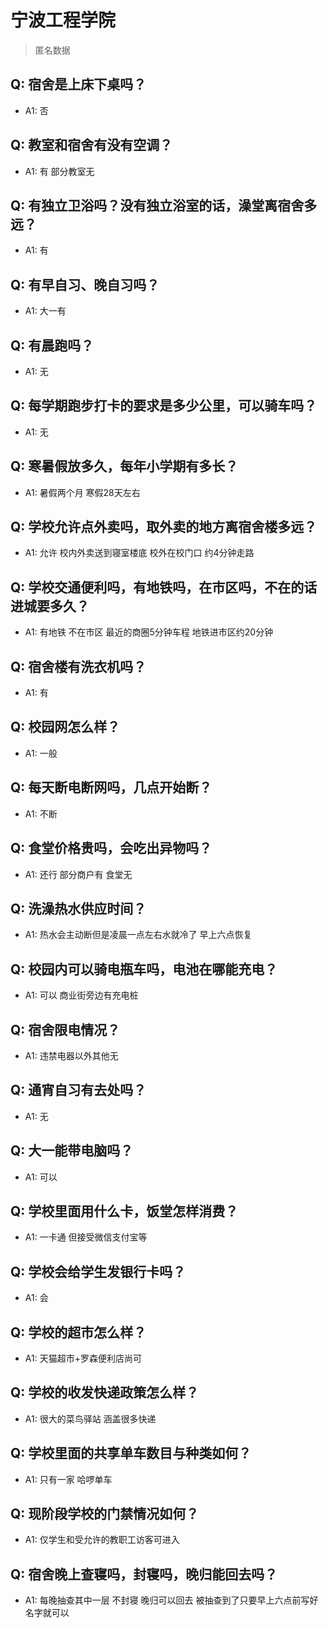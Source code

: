 # 宁波工程学院
> 匿名数据
## Q: 宿舍是上床下桌吗？
- A1: 否
## Q: 教室和宿舍有没有空调？
- A1: 有 部分教室无
## Q: 有独立卫浴吗？没有独立浴室的话，澡堂离宿舍多远？
- A1: 有
## Q: 有早自习、晚自习吗？
- A1: 大一有
## Q: 有晨跑吗？
- A1: 无
## Q: 每学期跑步打卡的要求是多少公里，可以骑车吗？
- A1: 无
## Q: 寒暑假放多久，每年小学期有多长？
- A1: 暑假两个月 寒假28天左右
## Q: 学校允许点外卖吗，取外卖的地方离宿舍楼多远？
- A1: 允许 校内外卖送到寝室楼底 校外在校门口 约4分钟走路
## Q: 学校交通便利吗，有地铁吗，在市区吗，不在的话进城要多久？
- A1: 有地铁 不在市区 最近的商圈5分钟车程 地铁进市区约20分钟
## Q: 宿舍楼有洗衣机吗？
- A1: 有
## Q: 校园网怎么样？
- A1: 一般
## Q: 每天断电断网吗，几点开始断？
- A1: 不断
## Q: 食堂价格贵吗，会吃出异物吗？
- A1: 还行 部分商户有 食堂无
## Q: 洗澡热水供应时间？
- A1: 热水会主动断但是凌晨一点左右水就冷了 早上六点恢复
## Q: 校园内可以骑电瓶车吗，电池在哪能充电？
- A1: 可以 商业街旁边有充电桩
## Q: 宿舍限电情况？
- A1: 违禁电器以外其他无
## Q: 通宵自习有去处吗？
- A1: 无
## Q: 大一能带电脑吗？
- A1: 可以
## Q: 学校里面用什么卡，饭堂怎样消费？
- A1: 一卡通 但接受微信支付宝等
## Q: 学校会给学生发银行卡吗？
- A1: 会
## Q: 学校的超市怎么样？
- A1: 天猫超市+罗森便利店尚可
## Q: 学校的收发快递政策怎么样？
- A1: 很大的菜鸟驿站 涵盖很多快递
## Q: 学校里面的共享单车数目与种类如何？
- A1: 只有一家 哈啰单车
## Q: 现阶段学校的门禁情况如何？
- A1: 仅学生和受允许的教职工访客可进入
## Q: 宿舍晚上查寝吗，封寝吗，晚归能回去吗？
- A1: 每晚抽查其中一层 不封寝 晚归可以回去 被抽查到了只要早上六点前写好名字就可以